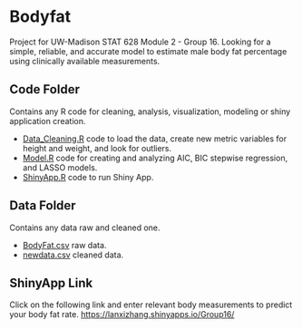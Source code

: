 # Bodyfat
Project for UW-Madison STAT 628 Module 2 - Group 16. Looking for a simple, reliable, and accurate model to estimate male body fat percentage using clinically available measurements.

## Code Folder
Contains any R code for cleaning, analysis, visualization, modeling or shiny application creation.
- [Data_Cleaning.R](Code/Data_Cleaning.R) code to load the data, create new metric variables for height and weight, and look for outliers.
- [Model.R](Code/Model.R) code for creating and analyzing AIC, BIC stepwise regression, and LASSO models.
- [ShinyApp.R](Code/app.R) code to run Shiny App.

## Data Folder
Contains any data raw and cleaned one.
- [BodyFat.csv](Data/BodyFat.csv) raw data.
- [newdata.csv](Data/newdata.csv) cleaned data.

## ShinyApp Link
Click on the following link and enter relevant body measurements to predict your body fat rate.
https://lanxizhang.shinyapps.io/Group16/
